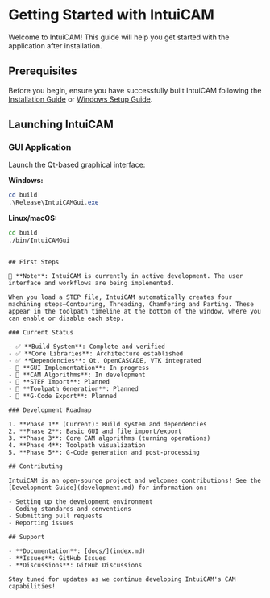 # Getting Started with IntuiCAM

Welcome to IntuiCAM! This guide will help you get started with the application after installation.

## Prerequisites

Before you begin, ensure you have successfully built IntuiCAM following the [Installation Guide](installation.md) or [Windows Setup Guide](windows_setup.md).

## Launching IntuiCAM

### GUI Application

Launch the Qt-based graphical interface:

**Windows:**
```powershell
cd build
.\Release\IntuiCAMGui.exe
```

**Linux/macOS:**
```bash
cd build
./bin/IntuiCAMGui
```

```

## First Steps

🚧 **Note**: IntuiCAM is currently in active development. The user interface and workflows are being implemented.

When you load a STEP file, IntuiCAM automatically creates four machining steps—Contouring, Threading, Chamfering and Parting. These appear in the toolpath timeline at the bottom of the window, where you can enable or disable each step.

### Current Status

- ✅ **Build System**: Complete and verified
- ✅ **Core Libraries**: Architecture established
- ✅ **Dependencies**: Qt, OpenCASCADE, VTK integrated
- 🔄 **GUI Implementation**: In progress
- 🔄 **CAM Algorithms**: In development
- 🔄 **STEP Import**: Planned
- 🔄 **Toolpath Generation**: Planned
- 🔄 **G-Code Export**: Planned

### Development Roadmap

1. **Phase 1** (Current): Build system and dependencies
2. **Phase 2**: Basic GUI and file import/export
3. **Phase 3**: Core CAM algorithms (turning operations)
4. **Phase 4**: Toolpath visualization
5. **Phase 5**: G-Code generation and post-processing

## Contributing

IntuiCAM is an open-source project and welcomes contributions! See the [Development Guide](development.md) for information on:

- Setting up the development environment
- Coding standards and conventions
- Submitting pull requests
- Reporting issues

## Support

- **Documentation**: [docs/](index.md)
- **Issues**: GitHub Issues
- **Discussions**: GitHub Discussions

Stay tuned for updates as we continue developing IntuiCAM's CAM capabilities!
